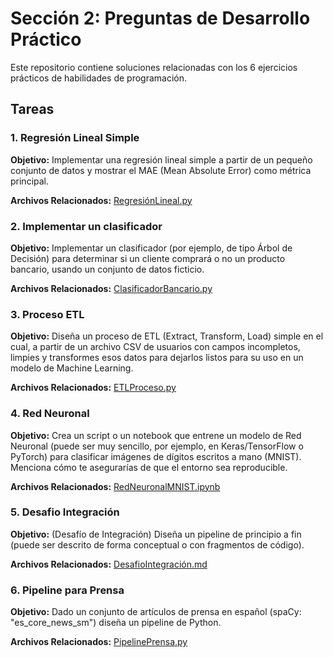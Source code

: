 # Sección 2: Preguntas de Desarrollo Práctico

Este repositorio contiene soluciones relacionadas con los 6 ejercicios prácticos de habilidades de programación.

## Tareas

### **1. Regresión Lineal Simple**

**Objetivo:** Implementar una regresión lineal simple a partir de un pequeño conjunto de datos y mostrar el MAE (Mean Absolute Error) como métrica principal.

**Archivos Relacionados:** [RegresiónLineal.py](./RegresiónLineal.py)

### **2. Implementar un clasificador**

**Objetivo:** Implementar un clasificador (por ejemplo, de tipo Árbol de Decisión) para determinar si un cliente comprará o no un producto bancario, usando un conjunto de datos ficticio.

**Archivos Relacionados:** [ClasificadorBancario.py](./ClasificadorBancario.py)

### **3. Proceso ETL**

**Objetivo:** Diseña un proceso de ETL (Extract, Transform, Load) simple en el cual, a partir de un archivo CSV de usuarios con campos incompletos, limpies y transformes esos datos para dejarlos listos para su uso en un modelo de Machine Learning.

**Archivos Relacionados:** [ETLProceso.py](./ETLProceso.py)

### **4. Red Neuronal**

**Objetivo:** Crea un script o un notebook que entrene un modelo de Red Neuronal (puede ser muy sencillo, por ejemplo, en Keras/TensorFlow o PyTorch) para clasificar imágenes de dígitos escritos a mano (MNIST). Menciona cómo te asegurarías de que el entorno sea reproducible.

**Archivos Relacionados:** [RedNeuronalMNIST.ipynb](./RedNeuronalMNIST.ipynb)

### **5. Desafio Integración**

**Objetivo:** (Desafío de Integración) Diseña un pipeline de principio a fin (puede ser descrito de forma conceptual o con fragmentos de código).

**Archivos Relacionados:** [DesafioIntegración.md](./DesafioIntegración.md)

### **6. Pipeline para Prensa**

**Objetivo:** Dado un conjunto de artículos de prensa en español (spaCy: "es_core_news_sm") diseña un pipeline de Python. 

**Archivos Relacionados:** [PipelinePrensa.py](./PipelinePrensa.py)

